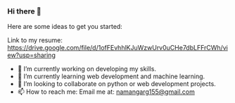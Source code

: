 ### Hi there 👋

<!--
**namangarg2000/namangarg2000** is a ✨ _special_ ✨ repository because its `README.md` (this file) appears on your GitHub profile. -->

Here are some ideas to get you started:

Link to my resume: https://drive.google.com/file/d/1ofFEvhhlKJuWzwUrv0uCHe7dbLFFrCWh/view?usp=sharing

- 🔭 I’m currently working on developing my skills.
- 🌱 I’m currently learning web development and machine learning.
- 👯 I’m looking to collaborate on python or web development projects.
- 📫 How to reach me: Email me at: namangarg155@gmail.com
